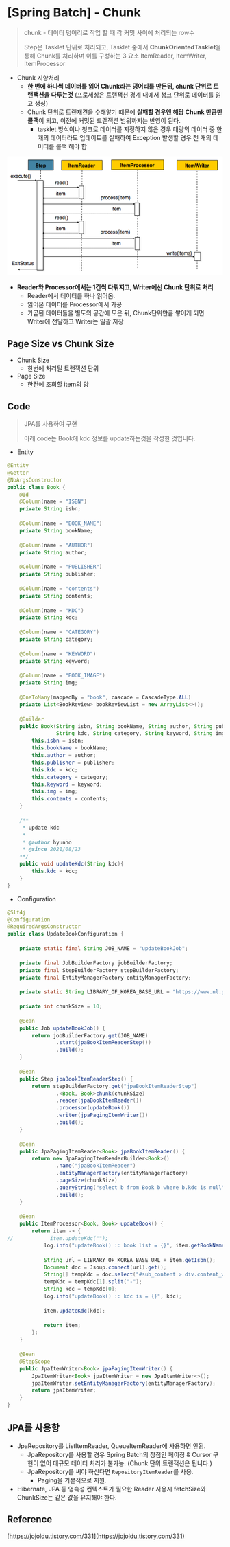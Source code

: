 # [Spring Batch] - Chunk

> chunk - 데이터 덩어리로 작업 할 때 각 커밋 사이에 처리되는 row수
>
> Step은 Tasklet 단위로 처리되고, Tasklet 중에서 **ChunkOrientedTasklet**을 통해 Chunk를 처리하며 이를 구성하는 3 요소 ItemReader, ItemWriter, ItemProcessor

* Chunk 지향처리
  *  **한 번에 하나씩 데이터를 읽어 Chunk라는 덩어리를 만든뒤, chunk 단위로 트랜잭션을 다루는것** (프로세싱은 트랜잭션 경계 내에서 청크 단위로 데이터를 읽고 생성)
  * Chunk 단위로 트랜재견을 수해앟기 떄문에 **실패할 경우엔 해당 Chunk 만큼만 콜맥**이 되고, 이전에 커밋된 드랜잭션 범위까지는 반영이 된다.
    * tasklet 방식이나 청크로 데이터를 지정하지 않은 경우 대량의 데이터 중 한 개의 데이터라도 업데이트를 실패하여 Exception 발생할 경우 천 개의 데이터를 롤백 해야 합

[![img](spring_batch_chunk.assets/FGDqxIR.png)](https://docs.spring.io/spring-batch/docs/4.0.x/reference/html/index-single.html#chunkOrientedProcessing)

* **Reader와 Processor에서는 1건씩 다뤄지고, Writer에선 Chunk 단위로 처리**
  * Reader에서 데이터를 하나 읽어옴.
  * 읽어온 데이터를 Processor에서 가공
  * 가곧된 데이터들을 별도의 공간에 모은 뒤,  Chunk단위만큼 쌓이게 되면 Writer에 전달하고 Writer는 일괄 저장

## Page Size vs Chunk Size

* Chunk Size
  * 한번에 처리될 트랜잭션 단위
* Page Size
  * 한전에 조회할 item의 양

## Code

> JPA를 사용하여 구현
>
> 아래 code는 Book에 kdc 정보를 update하는것을 작성한 것입니다.

* Entity

```java
@Entity
@Getter
@NoArgsConstructor
public class Book {
    @Id
    @Column(name = "ISBN")
    private String isbn;

    @Column(name = "BOOK_NAME")
    private String bookName;

    @Column(name = "AUTHOR")
    private String author;

    @Column(name = "PUBLISHER")
    private String publisher;

    @Column(name = "contents")
    private String contents;

    @Column(name = "KDC")
    private String kdc;

    @Column(name = "CATEGORY")
    private String category;

    @Column(name = "KEYWORD")
    private String keyword;

    @Column(name = "BOOK_IMAGE")
    private String img;

    @OneToMany(mappedBy = "book", cascade = CascadeType.ALL)
    private List<BookReview> bookReviewList = new ArrayList<>();

    @Builder
    public Book(String isbn, String bookName, String author, String publisher,
                String kdc, String category, String keyword, String img, String contents) {
        this.isbn = isbn;
        this.bookName = bookName;
        this.author = author;
        this.publisher = publisher;
        this.kdc = kdc;
        this.category = category;
        this.keyword = keyword;
        this.img = img;
        this.contents = contents;
    }

    /**
     * update kdc
     *
     * @author hyunho
     * @since 2021/08/23
    **/
    public void updateKdc(String kdc){
        this.kdc = kdc;
    }
}
```

* Configuration

```java
@Slf4j
@Configuration
@RequiredArgsConstructor
public class UpdateBookConfiguration {

    private static final String JOB_NAME = "updateBookJob";

    private final JobBuilderFactory jobBuilderFactory;
    private final StepBuilderFactory stepBuilderFactory;
    private final EntityManagerFactory entityManagerFactory;

    private static String LIBRARY_OF_KOREA_BASE_URL = "https://www.nl.go.kr/NL/contents/search.do?pageNum=1&pageSize=30&srchTarget=total&kwd=";

    private int chunkSize = 10;

    @Bean
    public Job updateBookJob() {
        return jobBuilderFactory.get(JOB_NAME)
                .start(jpaBookItemReaderStep())
                .build();
    }

    @Bean
    public Step jpaBookItemReaderStep() {
        return stepBuilderFactory.get("jpaBookItemReaderStep")
                .<Book, Book>chunk(chunkSize)
                .reader(jpaBookItemReader())
                .processor(updateBook())
                .writer(jpaPagingItemWriter())
                .build();
    }

    @Bean
    public JpaPagingItemReader<Book> jpaBookItemReader() {
        return new JpaPagingItemReaderBuilder<Book>()
                .name("jpaBookItemReader")
                .entityManagerFactory(entityManagerFactory)
                .pageSize(chunkSize)
                .queryString("select b from Book b where b.kdc is null")
                .build();
    }

    @Bean
    public ItemProcessor<Book, Book> updateBook() {
        return item -> {
//            item.updateKdc("");
            log.info("updateBook() :: book list = {}", item.getBookName());

            String url = LIBRARY_OF_KOREA_BASE_URL + item.getIsbn();
            Document doc = Jsoup.connect(url).get();
            String[] tempKdc = doc.select("#sub_content > div.content_wrap > div > div.integSearch_wrap > div.search_cont_wrap > div > div > div.search_right_section > div.section_cont_wrap > div:nth-child(1) > div.cont_list.list_type > div.row > span:nth-child(10)").text().replaceAll(" ", "").split(":");
            tempKdc = tempKdc[1].split("-");
            String kdc = tempKdc[0];
            log.info("updateBook() :: kdc is = {}", kdc);

            item.updateKdc(kdc);

            return item;
        };
    }

    @Bean
    @StepScope
    public JpaItemWriter<Book> jpaPagingItemWriter() {
        JpaItemWriter<Book> jpaItemWriter = new JpaItemWriter<>();
        jpaItemWriter.setEntityManagerFactory(entityManagerFactory);
        return jpaItemWriter;
    }
}
```



## JPA를 사용항

* JpaRepository를 ListItemReader, QueueItemReader에 사용하면 안됨.
  - JpaRepository를 사용할 경우 Spring Batch의 장점인 페이징 & Cursor 구현이 없어 대규모 데이터 처리가 불가능. (Chunk 단위 트랜잭션은 됩니다.)
  - JpaRepository를 써야 하신다면 `RepositoryItemReader`를 사용.
    - Paging을 기본적으로 지원.
* Hibernate, JPA 등 영속성 컨텍스트가 필요한 Reader 사용시 fetchSize와 ChunkSize는 같은 값을 유지해야 한다.







## Reference

[https://jojoldu.tistory.com/331](https://jojoldu.tistory.com/331)